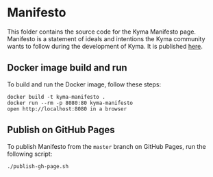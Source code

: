 # Manifesto

This folder contains the source code for the Kyma Manifesto page. Manifesto is a statement of ideals and intentions the Kyma community wants to follow during the development of Kyma. It is published [here](https://kyma-project.github.io/community/).

## Docker image build and run

To build and run the Docker image, follow these steps:

```
docker build -t kyma-manifesto .
docker run --rm -p 8080:80 kyma-manifesto
open http://localhost:8080 in a browser
```

## Publish on GitHub Pages

To publish Manifesto from the `master` branch on GitHub Pages, run the following script:

```bash
./publish-gh-page.sh
```
